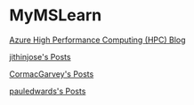 # MyMSLearn

[Azure High Performance Computing (HPC) Blog](https://techcommunity.microsoft.com/t5/azure-high-performance-computing/bg-p/AzureHighPerformanceComputingBlog)

[jithinjose's Posts](https://techcommunity.microsoft.com/t5/forums/recentpostspage/post-type/message/user-id/324164)

[CormacGarvey's Posts](https://techcommunity.microsoft.com/t5/forums/recentpostspage/post-type/message/user-id/364170)

[pauledwards's Posts](https://techcommunity.microsoft.com/t5/forums/recentpostspage/post-type/message/user-id/363080)
